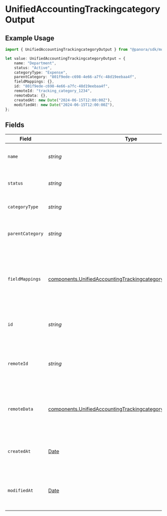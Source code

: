 # UnifiedAccountingTrackingcategoryOutput

## Example Usage

```typescript
import { UnifiedAccountingTrackingcategoryOutput } from "@panora/sdk/models/components";

let value: UnifiedAccountingTrackingcategoryOutput = {
    name: "Department",
    status: "Active",
    categoryType: "Expense",
    parentCategory: "801f9ede-c698-4e66-a7fc-48d19eebaa4f",
    fieldMappings: {},
    id: "801f9ede-c698-4e66-a7fc-48d19eebaa4f",
    remoteId: "tracking_category_1234",
    remoteData: {},
    createdAt: new Date("2024-06-15T12:00:00Z"),
    modifiedAt: new Date("2024-06-15T12:00:00Z"),
};
```

## Fields

| Field                                                                                                                                              | Type                                                                                                                                               | Required                                                                                                                                           | Description                                                                                                                                        | Example                                                                                                                                            |
| -------------------------------------------------------------------------------------------------------------------------------------------------- | -------------------------------------------------------------------------------------------------------------------------------------------------- | -------------------------------------------------------------------------------------------------------------------------------------------------- | -------------------------------------------------------------------------------------------------------------------------------------------------- | -------------------------------------------------------------------------------------------------------------------------------------------------- |
| `name`                                                                                                                                             | *string*                                                                                                                                           | :heavy_minus_sign:                                                                                                                                 | The name of the tracking category                                                                                                                  | Department                                                                                                                                         |
| `status`                                                                                                                                           | *string*                                                                                                                                           | :heavy_minus_sign:                                                                                                                                 | The status of the tracking category                                                                                                                | Active                                                                                                                                             |
| `categoryType`                                                                                                                                     | *string*                                                                                                                                           | :heavy_minus_sign:                                                                                                                                 | The type of the tracking category                                                                                                                  | Expense                                                                                                                                            |
| `parentCategory`                                                                                                                                   | *string*                                                                                                                                           | :heavy_minus_sign:                                                                                                                                 | The UUID of the parent category, if applicable                                                                                                     | 801f9ede-c698-4e66-a7fc-48d19eebaa4f                                                                                                               |
| `fieldMappings`                                                                                                                                    | [components.UnifiedAccountingTrackingcategoryOutputFieldMappings](../../models/components/unifiedaccountingtrackingcategoryoutputfieldmappings.md) | :heavy_minus_sign:                                                                                                                                 | The custom field mappings of the object between the remote 3rd party & Panora                                                                      | {<br/>"custom_field_1": "value1",<br/>"custom_field_2": "value2"<br/>}                                                                             |
| `id`                                                                                                                                               | *string*                                                                                                                                           | :heavy_minus_sign:                                                                                                                                 | The UUID of the tracking category record                                                                                                           | 801f9ede-c698-4e66-a7fc-48d19eebaa4f                                                                                                               |
| `remoteId`                                                                                                                                         | *string*                                                                                                                                           | :heavy_minus_sign:                                                                                                                                 | The remote ID of the tracking category in the context of the 3rd Party                                                                             | tracking_category_1234                                                                                                                             |
| `remoteData`                                                                                                                                       | [components.UnifiedAccountingTrackingcategoryOutputRemoteData](../../models/components/unifiedaccountingtrackingcategoryoutputremotedata.md)       | :heavy_minus_sign:                                                                                                                                 | The remote data of the tracking category in the context of the 3rd Party                                                                           | {<br/>"raw_data": {<br/>"additional_field": "some value"<br/>}<br/>}                                                                               |
| `createdAt`                                                                                                                                        | [Date](https://developer.mozilla.org/en-US/docs/Web/JavaScript/Reference/Global_Objects/Date)                                                      | :heavy_minus_sign:                                                                                                                                 | The created date of the tracking category record                                                                                                   | 2024-06-15T12:00:00Z                                                                                                                               |
| `modifiedAt`                                                                                                                                       | [Date](https://developer.mozilla.org/en-US/docs/Web/JavaScript/Reference/Global_Objects/Date)                                                      | :heavy_minus_sign:                                                                                                                                 | The last modified date of the tracking category record                                                                                             | 2024-06-15T12:00:00Z                                                                                                                               |